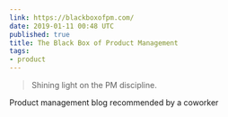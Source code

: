 ```yaml
---
link: https://blackboxofpm.com/
date: 2019-01-11 00:48 UTC
published: true
title: The Black Box of Product Management
tags:
- product
---
```


<blockquote>Shining light on the PM discipline.</blockquote>

Product management blog recommended by a coworker
